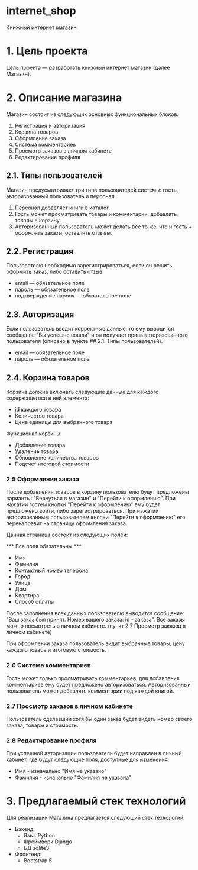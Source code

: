 # internet_shop
Книжный интернет магазин

# 1. Цель проекта

Цель проекта — разработать книжный интернет магазин (далее Магазин).

# 2. Описание магазина

Магазин состоит из следующих основных функциональных блоков:

1. Регистрация и авторизация
2. Корзина товаров
3. Оформление заказа
4. Система комментариев
5. Просмотр заказов в личном кабинете
6. Редактирование профиля


## 2.1. Типы пользователей

Магазин предусматривает три типа пользователей системы: гость, авторизованный пользователь и персонал.

1. Персонал добавляет книги в каталог.
2. Гость может просматривать товары и комментарии, добавлять товары в корзину.
3. Авторизованный пользователь может делать все то же, что и гость + оформлять заказы, оставлять отзывы.


## 2.2. Регистрация 

Пользователю необходимо зарегистрироваться, если он решить оформить заказ, либо оставить отзыв.

* email — обязательное поле
* пароль — обязательное поле
* подтверждение пароля — обязательное поле

## 2.3. Авторизация

Если пользователь вводит корректные данные, то ему выводится сообщение "Вы успешно вошли" и 
он получает права авторизованного пользователя (описано в пункте ## 2.1. Типы пользователей).

* email — обязательное поле
* пароль — обязательное поле


## 2.4. Корзина товаров

Корзина должна включать следующие данные для каждого содержащегося в ней элемента:

 - id каждого товара
 - Количество товара
 - Цена единицы для выбранного товара

Функционал корзины:

 - Добавление товара
 - Удаление товара
 - Обновление количества товаров
 - Подсчет итоговой стоимости


### 2.5 Оформление заказа

После добавления товаров в корзину пользователю будут предложены варианты: "Вернуться в магазин" и "Перейти к оформлению".
При нажатии гостем кнопки "Перейти к оформлению" ему будет предложено войти, либо зарегистрироваться.
При нажатии авторизованным пользователем кнопки "Перейти к оформлению" его перенаправит на страницу оформления заказа.

Данная страница состоит из следующих полей:

*** Все поля обязательны ***

* Имя
* Фамилия
* Контактный номер телефона
* Город
* Улица
* Дом
* Квартира
* Способ оплаты

После заполнения всех данных пользователю выводится сообщение:
"Ваш заказ был принят. Номер вашего заказа: id - заказа".
Все заказы можно посмотреть в личном кабинете. (пункт 2.7 Просмотр заказов в личном кабинете)

При оформлении заказа пользователь видит выбранные товары, цену каждого товара и итоговую стоимость.


### 2.6 Система комментариев

Гость может только просматривать комментариев, для добавления комментариев ему будет предложено авторизоваться.
Авторизованный пользователь может добавлять комментарии под каждой книгой.


### 2.7 Просмотр заказов в личном кабинете

Пользователь сделавший хотя бы один заказ будет видеть номер своего заказа, товары и стоимость.


### 2.8 Редактирование профиля

При успешной авторизации пользователь будет направлен в личный кабинет, где будут следующие поля, доступные для изменения:

* Имя - изначально "Имя не указано"
* Фамилия - изначально "Фамилия не указана"


# 3. Предлагаемый стек технологий

Для реализации Магазина предлагается следующий стек технологий:

* Бэкенд:
    - Язык Python
    - Фреймворк Django
    - БД sqlite3
* Фронтенд:
    - Bootstrap 5

